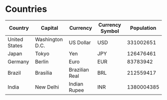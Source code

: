 # Countries

| **Country**   | **Capital**     | **Currency**   | **Currency Symbol** | **Population** |
|---------------|-----------------|----------------|---------------------|----------------|
| United States | Washington D.C. | US Dollar      | USD                 | 331002651      |
| Japan         | Tokyo           | Yen            | JPY                 | 126476461      |
| Germany       | Berlin          | Euro           | EUR                 | 83783942       |
| Brazil        | Brasília        | Brazilian Real | BRL                 | 212559417      |
| India         | New Delhi       | Indian Rupee   | INR                 | 1380004385     |  